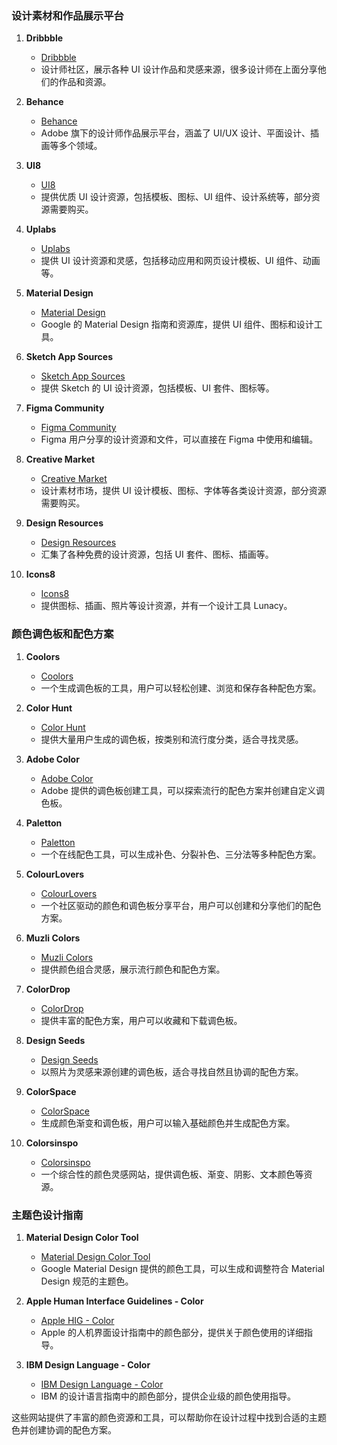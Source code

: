 ### 设计素材和作品展示平台

1. **Dribbble**

   - [Dribbble](https://www.dribbble.com)
   - 设计师社区，展示各种 UI 设计作品和灵感来源，很多设计师在上面分享他们的作品和资源。

2. **Behance**

   - [Behance](https://www.behance.net)
   - Adobe 旗下的设计师作品展示平台，涵盖了 UI/UX 设计、平面设计、插画等多个领域。

3. **UI8**

   - [UI8](https://www.ui8.net)
   - 提供优质 UI 设计资源，包括模板、图标、UI 组件、设计系统等，部分资源需要购买。

4. **Uplabs**

   - [Uplabs](https://www.uplabs.com)
   - 提供 UI 设计资源和灵感，包括移动应用和网页设计模板、UI 组件、动画等。

5. **Material Design**

   - [Material Design](https://material.io/resources)
   - Google 的 Material Design 指南和资源库，提供 UI 组件、图标和设计工具。

6. **Sketch App Sources**

   - [Sketch App Sources](https://www.sketchappsources.com)
   - 提供 Sketch 的 UI 设计资源，包括模板、UI 套件、图标等。

7. **Figma Community**

   - [Figma Community](https://www.figma.com/community)
   - Figma 用户分享的设计资源和文件，可以直接在 Figma 中使用和编辑。

8. **Creative Market**

   - [Creative Market](https://www.creativemarket.com)
   - 设计素材市场，提供 UI 设计模板、图标、字体等各类设计资源，部分资源需要购买。

9. **Design Resources**

   - [Design Resources](https://www.designresources.party)
   - 汇集了各种免费的设计资源，包括 UI 套件、图标、插画等。

10. **Icons8**
    - [Icons8](https://icons8.com)
    - 提供图标、插画、照片等设计资源，并有一个设计工具 Lunacy。

### 颜色调色板和配色方案

1. **Coolors**

   - [Coolors](https://coolors.co)
   - 一个生成调色板的工具，用户可以轻松创建、浏览和保存各种配色方案。

2. **Color Hunt**

   - [Color Hunt](https://colorhunt.co)
   - 提供大量用户生成的调色板，按类别和流行度分类，适合寻找灵感。

3. **Adobe Color**

   - [Adobe Color](https://color.adobe.com)
   - Adobe 提供的调色板创建工具，可以探索流行的配色方案并创建自定义调色板。

4. **Paletton**

   - [Paletton](https://paletton.com)
   - 一个在线配色工具，可以生成补色、分裂补色、三分法等多种配色方案。

5. **ColourLovers**

   - [ColourLovers](https://www.colourlovers.com)
   - 一个社区驱动的颜色和调色板分享平台，用户可以创建和分享他们的配色方案。

6. **Muzli Colors**

   - [Muzli Colors](https://colors.muz.li)
   - 提供颜色组合灵感，展示流行颜色和配色方案。

7. **ColorDrop**

   - [ColorDrop](https://colordrop.io)
   - 提供丰富的配色方案，用户可以收藏和下载调色板。

8. **Design Seeds**

   - [Design Seeds](https://www.design-seeds.com)
   - 以照片为灵感来源创建的调色板，适合寻找自然且协调的配色方案。

9. **ColorSpace**

   - [ColorSpace](https://mycolor.space)
   - 生成颜色渐变和调色板，用户可以输入基础颜色并生成配色方案。

10. **Colorsinspo**
    - [Colorsinspo](https://colorsinspo.com)
    - 一个综合性的颜色灵感网站，提供调色板、渐变、阴影、文本颜色等资源。

### 主题色设计指南

1. **Material Design Color Tool**

   - [Material Design Color Tool](https://material.io/resources/color)
   - Google Material Design 提供的颜色工具，可以生成和调整符合 Material Design 规范的主题色。

2. **Apple Human Interface Guidelines - Color**

   - [Apple HIG - Color](https://developer.apple.com/design/human-interface-guidelines/ios/visual-design/color/)
   - Apple 的人机界面设计指南中的颜色部分，提供关于颜色使用的详细指导。

3. **IBM Design Language - Color**
   - [IBM Design Language - Color](https://www.ibm.com/design/language/color/)
   - IBM 的设计语言指南中的颜色部分，提供企业级的颜色使用指导。

这些网站提供了丰富的颜色资源和工具，可以帮助你在设计过程中找到合适的主题色并创建协调的配色方案。
